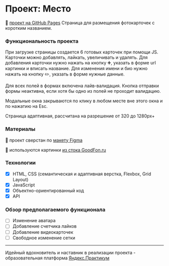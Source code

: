 # Проект: Место

:link: [проект на GitHub Pages](https://uralyanka.github.io/mesto/)
Cтраница для размещения фотокарточек с коротким названием.

### Функциональность проекта

При загрузке страницы создается 6 готовых карточек при помощи JS.
Карточки можно добавлять, лайкать, увеличивать и удалять.
Для добавления карточки нужно нажать на кнопку :heavy_plus_sign:, указать в форме url картинки и вписать название.
Для изменения имени и био нужно нажать на кнопку :pencil2:, указать в форме нужные данные.

Для всех полей в формах включена лайв-валидация. 
Кнопка отправки формы неактивна, если хотя бы одно из полей не проходит валидацию.

Модальные окна закрываются по клику в любом месте вне этого окна и по нажатию на Esc.

Страница адаптивная, рассчитана на разрешение от 320 до 1280px+

### Материалы

:link: проект сверстан по [макету Figma](https://www.figma.com/file/2cn9N9jSkmxD84oJik7xL7/JavaScript.-Sprint-4?node-id=0%3A1)

:link: используются картинки [из стока GoodFon.ru](https://www.goodfon.ru/)

### Технологии

- [x] HTML, CSS (cемантическая и адаптивная верстка, Flexbox, Grid Layout)
- [x] JavaScript
- [x] Объектно-ориентированный код
- [x] API

### Обзор предполагаемого функционала
- [ ] Изменение аватара
- [ ] Добавление счетчика лайков
- [ ] Добавление видеокарточек
- [ ] Свободное изменение сетки

---
Идейный вдохновитель и наставник в реализации проекта - образовательная платформа [Яндекс.Практикум](https://practicum.yandex.ru/)
